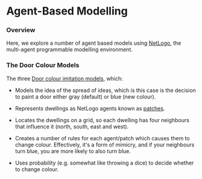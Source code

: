 # Agent-Based Modelling 

### Overview

Here, we explore a number of agent based models using [NetLogo](https://ccl.northwestern.edu/netlogo/), 
the multi-agent programmable modelling environment.


### The Door Colour Models

The three [Door colour imitation models](https://github.com/JimDuggan/EPE/tree/main/ABM/01%20Doors), which:

* Models the idea of the spread of ideas, which is this case is the decision to paint a door either gray (default) or blue (new colour).
  
* Represents dwellings as NetLogo agents known as [patches](https://ccl.northwestern.edu/netlogo/bind/primitive/patches.html).
  
* Locates the dwellings  on a grid, so each dwelling has four neighbours that influence it (north, south, east and west).
  
* Creates a number of rules for each agent/patch which causes them to change colour. Effectively, it's a form of mimicry, and if your neighbours turn blue, you are more likely to also turn blue.

* Uses probability (e.g. somewhat like throwing a dice) to decide whether to change colour.

